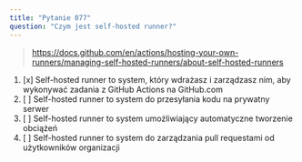 ```yaml
---
title: "Pytanie 077"
question: "Czym jest self-hosted runner?"
---
```



> https://docs.github.com/en/actions/hosting-your-own-runners/managing-self-hosted-runners/about-self-hosted-runners 
1. [x] Self-hosted runner to system, który wdrażasz i zarządzasz nim, aby wykonywać zadania z GitHub Actions na GitHub.com
1. [ ] Self-hosted runner to system do przesyłania kodu na prywatny serwer
1. [ ] Self-hosted runner to system umożliwiający automatyczne tworzenie obciążeń
1. [ ] Self-hosted runner to system do zarządzania pull requestami od użytkowników organizacji

